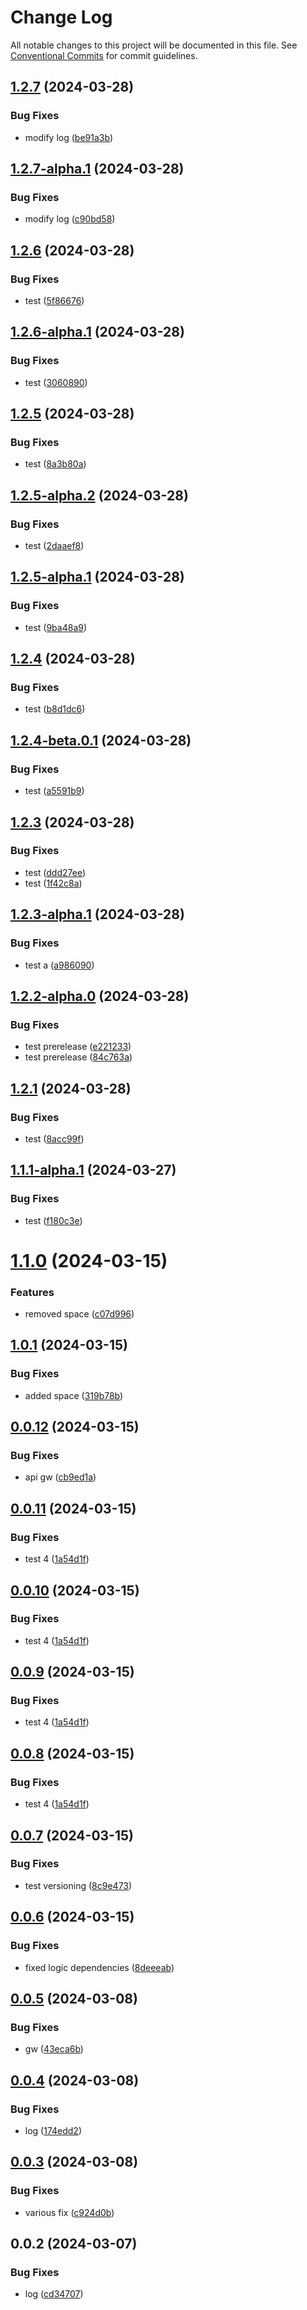 # Change Log

All notable changes to this project will be documented in this file.
See [Conventional Commits](https://conventionalcommits.org) for commit guidelines.

## [1.2.7](https://github.com/Iustin-Burlacu/monorepo-aws-lambda-lerna/compare/v1.2.7-alpha.1...v1.2.7) (2024-03-28)


### Bug Fixes

* modify log ([be91a3b](https://github.com/Iustin-Burlacu/monorepo-aws-lambda-lerna/commit/be91a3beaa9f7421551918c5c1de16e8edad03d5))





## [1.2.7-alpha.1](https://github.com/Iustin-Burlacu/monorepo-aws-lambda-lerna/compare/v1.2.7-alpha.0...v1.2.7-alpha.1) (2024-03-28)


### Bug Fixes

* modify log ([c90bd58](https://github.com/Iustin-Burlacu/monorepo-aws-lambda-lerna/commit/c90bd58657da15f053a65815c1dd640be2e1c8c0))





## [1.2.6](https://github.com/Iustin-Burlacu/monorepo-aws-lambda-lerna/compare/v1.2.6-alpha.1...v1.2.6) (2024-03-28)


### Bug Fixes

* test ([5f86676](https://github.com/Iustin-Burlacu/monorepo-aws-lambda-lerna/commit/5f8667654e2f824a4b2ae674943f2948d2d64bbf))





## [1.2.6-alpha.1](https://github.com/Iustin-Burlacu/monorepo-aws-lambda-lerna/compare/v1.2.6-alpha.0...v1.2.6-alpha.1) (2024-03-28)


### Bug Fixes

* test ([3060890](https://github.com/Iustin-Burlacu/monorepo-aws-lambda-lerna/commit/30608908cb7fa8319a74849b7790fef56dd5ce25))





## [1.2.5](https://github.com/Iustin-Burlacu/monorepo-aws-lambda-lerna/compare/v1.2.5-alpha.2...v1.2.5) (2024-03-28)


### Bug Fixes

* test ([8a3b80a](https://github.com/Iustin-Burlacu/monorepo-aws-lambda-lerna/commit/8a3b80ab6a2d62d98f61d780beda2669295ccfe8))





## [1.2.5-alpha.2](https://github.com/Iustin-Burlacu/monorepo-aws-lambda-lerna/compare/v1.2.5-alpha.1...v1.2.5-alpha.2) (2024-03-28)


### Bug Fixes

* test ([2daaef8](https://github.com/Iustin-Burlacu/monorepo-aws-lambda-lerna/commit/2daaef85d0fe2684600b3586da31a780b2f4cc95))





## [1.2.5-alpha.1](https://github.com/Iustin-Burlacu/monorepo-aws-lambda-lerna/compare/v1.2.5-alpha.0...v1.2.5-alpha.1) (2024-03-28)


### Bug Fixes

* test ([9ba48a9](https://github.com/Iustin-Burlacu/monorepo-aws-lambda-lerna/commit/9ba48a98af8c631a1a0d49ae3e16efcda1e8f56f))





## [1.2.4](https://github.com/Iustin-Burlacu/monorepo-aws-lambda-lerna/compare/v1.2.4-beta.0.1...v1.2.4) (2024-03-28)


### Bug Fixes

* test ([b8d1dc6](https://github.com/Iustin-Burlacu/monorepo-aws-lambda-lerna/commit/b8d1dc6437b4a81fd44951df191338d95fdf73da))





## [1.2.4-beta.0.1](https://github.com/Iustin-Burlacu/monorepo-aws-lambda-lerna/compare/v1.2.4-beta.0.0...v1.2.4-beta.0.1) (2024-03-28)


### Bug Fixes

* test ([a5591b9](https://github.com/Iustin-Burlacu/monorepo-aws-lambda-lerna/commit/a5591b912e28d488dede0f51e8c5cdb6e900ce06))





## [1.2.3](https://github.com/Iustin-Burlacu/monorepo-aws-lambda-lerna/compare/v1.2.3-alpha.1...v1.2.3) (2024-03-28)


### Bug Fixes

* test ([ddd27ee](https://github.com/Iustin-Burlacu/monorepo-aws-lambda-lerna/commit/ddd27eea02cc418532dd9b218ea0eedec7b06d0f))
* test ([1f42c8a](https://github.com/Iustin-Burlacu/monorepo-aws-lambda-lerna/commit/1f42c8accbe5097801db242e0f12c725d735173a))





## [1.2.3-alpha.1](https://github.com/Iustin-Burlacu/monorepo-aws-lambda-lerna/compare/v1.2.3-alpha.0...v1.2.3-alpha.1) (2024-03-28)


### Bug Fixes

* test a ([a986090](https://github.com/Iustin-Burlacu/monorepo-aws-lambda-lerna/commit/a986090e81bb645135d80df7a86dd1e8dbbb4356))





## [1.2.2-alpha.0](https://github.com/Iustin-Burlacu/monorepo-aws-lambda-lerna/compare/v1.2.1...v1.2.2-alpha.0) (2024-03-28)


### Bug Fixes

* test prerelease ([e221233](https://github.com/Iustin-Burlacu/monorepo-aws-lambda-lerna/commit/e22123338e12c134b171b16b1c2f24e50f3aaf94))
* test prerelease ([84c763a](https://github.com/Iustin-Burlacu/monorepo-aws-lambda-lerna/commit/84c763a3b99f4fa1f7f613a1e11a0978feb3c8f1))





## [1.2.1](https://github.com/Iustin-Burlacu/monorepo-aws-lambda-lerna/compare/v1.2.0...v1.2.1) (2024-03-28)


### Bug Fixes

* test ([8acc99f](https://github.com/Iustin-Burlacu/monorepo-aws-lambda-lerna/commit/8acc99f1736b1eb49c99994768ffbcd469a9b3b3))





## [1.1.1-alpha.1](https://github.com/Iustin-Burlacu/monorepo-aws-lambda-lerna/compare/v1.1.1-alpha.0...v1.1.1-alpha.1) (2024-03-27)


### Bug Fixes

* test ([f180c3e](https://github.com/Iustin-Burlacu/monorepo-aws-lambda-lerna/commit/f180c3eda50cdc83355f8786b16ad8573913a14c))





# [1.1.0](https://github.com/Iustin-Burlacu/monorepo-aws-lambda-lerna/compare/v1.0.1...v1.1.0) (2024-03-15)


### Features

* removed space ([c07d996](https://github.com/Iustin-Burlacu/monorepo-aws-lambda-lerna/commit/c07d9964dc718faafc15a53d34811652f351aa4d))





## [1.0.1](https://github.com/Iustin-Burlacu/monorepo-aws-lambda-lerna/compare/v1.0.0...v1.0.1) (2024-03-15)


### Bug Fixes

* added space ([319b78b](https://github.com/Iustin-Burlacu/monorepo-aws-lambda-lerna/commit/319b78ba55f10ea6b2c7787f178f9ad736b03728))





## [0.0.12](https://github.com/Iustin-Burlacu/monorepo-aws-lambda-lerna/compare/v0.0.11...v0.0.12) (2024-03-15)


### Bug Fixes

* api gw ([cb9ed1a](https://github.com/Iustin-Burlacu/monorepo-aws-lambda-lerna/commit/cb9ed1ac5593b76ec2d3640e1e8f51ebdf580b08))





## [0.0.11](https://github.com/Iustin-Burlacu/monorepo-aws-lambda-lerna/compare/v0.0.7...v0.0.11) (2024-03-15)


### Bug Fixes

* test 4 ([1a54d1f](https://github.com/Iustin-Burlacu/monorepo-aws-lambda-lerna/commit/1a54d1fdc4c983e9d5add3976d45064f95369d5d))





## [0.0.10](https://github.com/Iustin-Burlacu/monorepo-aws-lambda-lerna/compare/v0.0.7...v0.0.10) (2024-03-15)


### Bug Fixes

* test 4 ([1a54d1f](https://github.com/Iustin-Burlacu/monorepo-aws-lambda-lerna/commit/1a54d1fdc4c983e9d5add3976d45064f95369d5d))





## [0.0.9](https://github.com/Iustin-Burlacu/monorepo-aws-lambda-lerna/compare/v0.0.7...v0.0.9) (2024-03-15)


### Bug Fixes

* test 4 ([1a54d1f](https://github.com/Iustin-Burlacu/monorepo-aws-lambda-lerna/commit/1a54d1fdc4c983e9d5add3976d45064f95369d5d))





## [0.0.8](https://github.com/Iustin-Burlacu/monorepo-aws-lambda-lerna/compare/v0.0.7...v0.0.8) (2024-03-15)


### Bug Fixes

* test 4 ([1a54d1f](https://github.com/Iustin-Burlacu/monorepo-aws-lambda-lerna/commit/1a54d1fdc4c983e9d5add3976d45064f95369d5d))





## [0.0.7](https://github.com/Iustin-Burlacu/monorepo-aws-lambda-lerna/compare/v0.0.6...v0.0.7) (2024-03-15)


### Bug Fixes

* test versioning ([8c9e473](https://github.com/Iustin-Burlacu/monorepo-aws-lambda-lerna/commit/8c9e4736ef4630ae6fefd10dbff48301aa8fbae7))





## [0.0.6](https://github.com/Iustin-Burlacu/monorepo-aws-lambda-lerna/compare/v0.0.5...v0.0.6) (2024-03-15)


### Bug Fixes

* fixed logic dependencies ([8deeeab](https://github.com/Iustin-Burlacu/monorepo-aws-lambda-lerna/commit/8deeeab358a041f052e0111493de1f238e7b9979))





## [0.0.5](https://github.com/Iustin-Burlacu/monorepo-aws-lambda-lerna/compare/v0.0.4...v0.0.5) (2024-03-08)


### Bug Fixes

* gw ([43eca6b](https://github.com/Iustin-Burlacu/monorepo-aws-lambda-lerna/commit/43eca6b4eece307b5185306017f2d9b820e8df70))





## [0.0.4](https://github.com/Iustin-Burlacu/monorepo-aws-lambda-lerna/compare/v0.0.3...v0.0.4) (2024-03-08)


### Bug Fixes

* log ([174edd2](https://github.com/Iustin-Burlacu/monorepo-aws-lambda-lerna/commit/174edd2eba326c13c1fc6c43095540de3f6ce2eb))





## [0.0.3](https://github.com/Iustin-Burlacu/monorepo-aws-lambda-lerna/compare/v0.0.2...v0.0.3) (2024-03-08)


### Bug Fixes

* various fix ([c924d0b](https://github.com/Iustin-Burlacu/monorepo-aws-lambda-lerna/commit/c924d0bbf09f96619dd8a6b715307afe4080cc52))





## 0.0.2 (2024-03-07)


### Bug Fixes

* log ([cd34707](https://github.com/Iustin-Burlacu/monorepo-aws-lambda-lerna/commit/cd34707dce886ba8bb212f99d3c6e45f6bd903cc))
